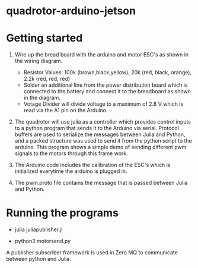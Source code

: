 # quadrotor-arduino-jetson

# Getting started 

1. Wire up the bread board with the arduino and motor ESC's as shown in the wiring diagram. 
   - Resistor Values: 100k (brown,black,yellow), 20k (red, black, orange), 2.2k (red, red, red)
   - Solder an additional line from the power distribution board which is connected to the battery and connect it to the breadboard as shown in the diagram. 
   - Votage Divider will divide voltage to a maximum of 2.8 V which is read via the A1 pin on the Arduino. 

2. The quadrotor will use julia as a controller which provides control inputs to a python program that sends it to the Arduino via serial. Protocol buffers are used to serialize the messages between Julia and Python, and a packed structure was used to send it from the python script to the arduino. This program shows a simple demo of sending different pwm signals to the motors through this frame work. 

3. The Arduino code includes the calibration of the ESC's which is initialized everytime the arduino is plugged in.

4. The pwm.proto file contains the message that is passed between Julia and Python. 

# Running the programs

- julia juliapublisher.jl

- python3 motorsend.py

A publisher subscriber framework is used in Zero MQ to communicate between python and Julia. 

